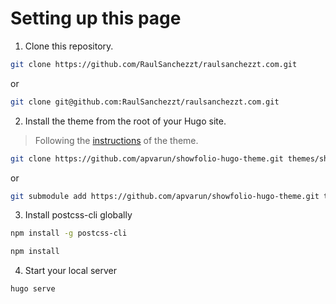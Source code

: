 # Setting up this page
1. Clone this repository.

```bash
git clone https://github.com/RaulSanchezzt/raulsanchezzt.com.git
```
or
```bash
git clone git@github.com:RaulSanchezzt/raulsanchezzt.com.git
```

2. Install the theme from the root of your Hugo site.

> Following the [instructions](https://github.com/apvarun/showfolio-hugo-theme#get-the-theme) of the theme.

```bash
git clone https://github.com/apvarun/showfolio-hugo-theme.git themes/showfolio
```
or
```bash
git submodule add https://github.com/apvarun/showfolio-hugo-theme.git themes/showfolio
```

3. Install postcss-cli globally

```bash
npm install -g postcss-cli
```

```bash
npm install
```

4. Start your local server

```bash
hugo serve
```

